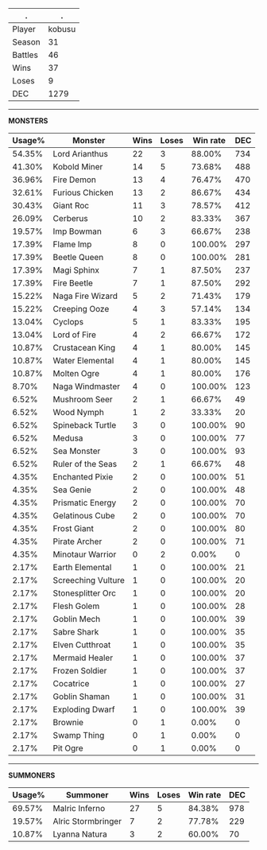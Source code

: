 .|.
|-|-
Player|kobusu
Season|31
Battles|46
Wins|37
Loses|9
DEC|1279

---
**MONSTERS**

Usage%|Monster|Wins|Loses|Win rate|DEC|
-|-|-|-|-|-|
54.35%|Lord Arianthus|22|3|88.00%|734|
41.30%|Kobold Miner|14|5|73.68%|488|
36.96%|Fire Demon|13|4|76.47%|470|
32.61%|Furious Chicken|13|2|86.67%|434|
30.43%|Giant Roc|11|3|78.57%|412|
26.09%|Cerberus|10|2|83.33%|367|
19.57%|Imp Bowman|6|3|66.67%|238|
17.39%|Flame Imp|8|0|100.00%|297|
17.39%|Beetle Queen|8|0|100.00%|281|
17.39%|Magi Sphinx|7|1|87.50%|237|
17.39%|Fire Beetle|7|1|87.50%|292|
15.22%|Naga Fire Wizard|5|2|71.43%|179|
15.22%|Creeping Ooze|4|3|57.14%|134|
13.04%|Cyclops|5|1|83.33%|195|
13.04%|Lord of Fire|4|2|66.67%|172|
10.87%|Crustacean King|4|1|80.00%|145|
10.87%|Water Elemental|4|1|80.00%|145|
10.87%|Molten Ogre|4|1|80.00%|176|
8.70%|Naga Windmaster|4|0|100.00%|123|
6.52%|Mushroom Seer|2|1|66.67%|49|
6.52%|Wood Nymph|1|2|33.33%|20|
6.52%|Spineback Turtle|3|0|100.00%|90|
6.52%|Medusa|3|0|100.00%|77|
6.52%|Sea Monster|3|0|100.00%|93|
6.52%|Ruler of the Seas|2|1|66.67%|48|
4.35%|Enchanted Pixie|2|0|100.00%|51|
4.35%|Sea Genie|2|0|100.00%|48|
4.35%|Prismatic Energy|2|0|100.00%|70|
4.35%|Gelatinous Cube|2|0|100.00%|70|
4.35%|Frost Giant|2|0|100.00%|80|
4.35%|Pirate Archer|2|0|100.00%|71|
4.35%|Minotaur Warrior|0|2|0.00%|0|
2.17%|Earth Elemental|1|0|100.00%|21|
2.17%|Screeching Vulture|1|0|100.00%|20|
2.17%|Stonesplitter Orc|1|0|100.00%|20|
2.17%|Flesh Golem|1|0|100.00%|28|
2.17%|Goblin Mech|1|0|100.00%|39|
2.17%|Sabre Shark|1|0|100.00%|35|
2.17%|Elven Cutthroat|1|0|100.00%|35|
2.17%|Mermaid Healer|1|0|100.00%|37|
2.17%|Frozen Soldier|1|0|100.00%|37|
2.17%|Cocatrice|1|0|100.00%|27|
2.17%|Goblin Shaman|1|0|100.00%|31|
2.17%|Exploding Dwarf|1|0|100.00%|39|
2.17%|Brownie|0|1|0.00%|0|
2.17%|Swamp Thing|0|1|0.00%|0|
2.17%|Pit Ogre|0|1|0.00%|0|

---
**SUMMONERS**

Usage%|Summoner|Wins|Loses|Win rate|DEC|
-|-|-|-|-|-|
69.57%|Malric Inferno|27|5|84.38%|978|
19.57%|Alric Stormbringer|7|2|77.78%|229|
10.87%|Lyanna Natura|3|2|60.00%|70|
